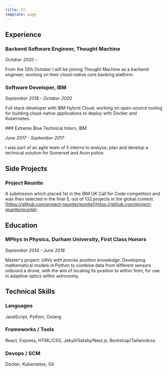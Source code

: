 ```yaml
---
title: CV
template: page
---
```


## Experience

### Backend Software Engineer, Thought Machine

*October 2020 -*

From the 12th October I will be joining Thought Machine as a backend engineer, working on their cloud-native core banking platform.

<!-- - Building and supporting the Node.js containers which are deployed into a user's cluster.
- Developing React UI components to visualise micro-service performance.
- Implementing a Golang CLI as an interface to the product.
- Using Test Driven Development with Mocha, Jest and Go testing libraries to deliver features across the products. -->

### Software Developer, IBM

*September 2018 - October 2020*

Full stack developer with IBM Hybrid Cloud, working on open-source tooling for building cloud-native applications to deploy with Docker and Kubernetes.

<!-- - Building and supporting the Node.js containers which are deployed into a user's cluster.
- Developing React UI components to visualise micro-service performance.
- Implementing a Golang CLI as an interface to the product.
- Using Test Driven Development with Mocha, Jest and Go testing libraries to deliver features across the products. -->

### Extreme Blue Technical Intern, IBM

*June 2017 - September 2017*

I was part of an agile team of 5 interns to analyse, plan and develop a technical solution for Somerset and Avon police.

<!--
- Using IBM Watson APIs to classify police evidence submitted through our Android mobile app into a Cloudant NoSQL database, displayed through a web-app for an analyst.
- Presenting our system to the UK IBM Chief Executive, the Chief of the police constabulary, and at the Extreme Blue European expo in Paris. -->

<!-- #### Previous Experiences

- NCS Program Leader, The Challenge
  > June 2018 - August 2018
- STEM Insight-Program Intern, Teach First
  > March 2017 - April 2017 -->

## Side Projects

### Project Reunite

A submission which placed 1st in the IBM UK Call for Code competition and was then selected in the final 5, out of 132 projects in the global contest.
[https://github.com/project-reunite/reunite](https://github.com/project-reunite/reunite).

## Education

### MPhys in Physics, Durham University, First Class Honors

*September 2014 - June 2018*

Master's project: *UAVs with precise position knowledge*.
Developing mathematical models in Python to combine data from different sensors onboard a drone, with the aim of locating its position to within 1mm, for use in adaptive optics within astronomy.

## Technical Skills

### Languages

JavaScript, Python, Golang

### Frameworks / Tools

React, Express, HTML/CSS, Jekyll/Gatsby/Next.js, Bootstrap/Tailwindcss

### Devops / SCM

Docker, Kubernetes, Git

